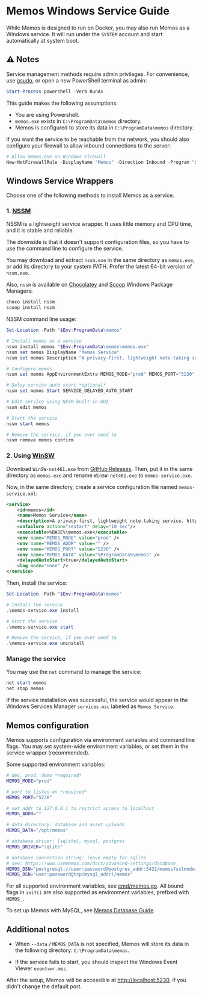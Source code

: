 # Memos Windows Service Guide

While Memos is designed to run on Docker, you may also run Memos as a Windows service.
It will run under the `SYSTEM` account and start automatically at system boot.

## ⚠ Notes

Service management methods require admin privileges.
For convenience, use [gsudo](https://gerardog.github.io/gsudo/docs/install), or open a new PowerShell terminal as admin:

```powershell
Start-Process powershell -Verb RunAs
```

This guide makes the following assumptions:

- You are using Powershell.
- `memos.exe` exists in `C:\ProgramData\memos` directory.
- Memos is configured to store its data in `C:\ProgramData\memos` directory.

If you want the service to be reachable from the network, you should also configure your firewall to allow inbound connections to the server:

  ```powershell
  # Allow memos.exe on Windows Firewall
  New-NetFirewallRule -DisplayName "Memos" -Direction Inbound -Program "$Env:ProgramData\memos\memos.exe" -Action Allow -Protocol TCP
  ```

## Windows Service Wrappers

Choose one of the following methods to install Memos as a service.

### 1. [NSSM](https://nssm.cc/download)

NSSM is a lightweight service wrapper. It uses little memory and CPU time, and it is stable and reliable.

The downside is that it doesn't support configuration files, so you have to use the command line to configure the service.

You may download and extract `nssm.exe` in the same directory as `memos.exe`, or add its directory to your system PATH. Prefer the latest 64-bit version of `nssm.exe`.

Also, `nssm` is available on [Chocolatey](https://chocolatey.org/) and [Scoop](https://scoop.sh/) Windows Package Managers:

```powershell
choco install nssm
scoop install nssm
```

NSSM command line usage:

```powershell
Set-Location -Path "$Env:ProgramData\memos"

# Install memos as a service
nssm install memos "$Env:ProgramData\memos\memos.exe"
nssm set memos DisplayName "Memos Service"
nssm set memos Description "A privacy-first, lightweight note-taking service. https://usememos.com/"

# Configure memos
nssm set memos AppEnvironmentExtra MEMOS_MODE="prod" MEMOS_PORT="5230" MEMOS_DATA="$Env:ProgramData\memos"

# Delay service auto start *optional*
nssm set memos Start SERVICE_DELAYED_AUTO_START

# Edit service using NSSM built-in GUI
nssm edit memos

# Start the service
nssm start memos

# Remove the service, if you ever need to
nssm remove memos confirm
```

### 2. Using [WinSW](https://github.com/winsw/winsw)

Download `WinSW-net461.exe` from [GitHub Releases](https://github.com/winsw/winsw/releases/latest). Then, put it in the same directory as `memos.exe` and rename `WinSW-net461.exe` to `memos-service.exe`.

Now, in the same directory, create a service configuration file named `memos-service.xml`:

```xml
<service>
    <id>memos</id>
    <name>Memos Service</name>
    <description>A privacy-first, lightweight note-taking service. https://usememos.com/</description>
    <onfailure action="restart" delay="10 sec"/>
    <executable>%BASE%\memos.exe</executable>
    <env name="MEMOS_MODE" value="prod" />
    <env name="MEMOS_ADDR" value="" />
    <env name="MEMOS_PORT" value="5230" />
    <env name="MEMOS_DATA" value="%ProgramData%\memos" />
    <delayedAutoStart>true</delayedAutoStart>
    <log mode="none" />
</service>
```

Then, install the service:

```powershell
Set-Location -Path "$Env:ProgramData\memos"

# Install the service
.\memos-service.exe install

# Start the service
.\memos-service.exe start

# Remove the service, if you ever need to
.\memos-service.exe uninstall
```

### Manage the service

You may use the `net` command to manage the service:

```powershell
net start memos
net stop memos
```

If the service installation was successful, the service would appear in the Windows Services Manager `services.msc` labeled as `Memos Service`.

## Memos configuration

Memos supports configuration via environment variables and command line flags. You may set system-wide environment variables, or set them in the service wrapper (recommended).

Some supported environment variables:

```sh
# dev, prod, demo *required*
MEMOS_MODE="prod"

# port to listen on *required*
MEMOS_PORT="5230"

# set addr to 127.0.0.1 to restrict access to localhost
MEMOS_ADDR=""

# data directory: database and asset uploads
MEMOS_DATA="/opt/memos"

# database driver: [sqlite], mysql, postgres
MEMOS_DRIVER="sqlite"

# database connection string: leave empty for sqlite
# see: https://www.usememos.com/docs/advanced-settings/database
MEMOS_DSN="postgresql://user:password@postgres_addr:5432/memos?sslmode=disable"
MEMOS_DSN="user:password@tcp(mysql_addr)/memos"
```

For all supported environment variables, see [cmd/memos.go](https://github.com/usememos/memos/blob/main/cmd/memos/main.go#L107). All bound flags in `init()` are also supported as environment variables, prefixed with `MEMOS_`.

To set up Memos with MySQL, see [Memos Database Guide](https://www.usememos.com/docs/install/database).

## Additional notes

- When `--data` / `MEMOS_DATA` is not specified, Memos will store its data in the following directory: `C:\ProgramData\memos`.

- If the service fails to start, you should inspect the Windows Event Viewer `eventvwr.msc`.

After the setup, Memos will be accessible at [http://localhost:5230](http://localhost:5230), if you didn't change the default port.
